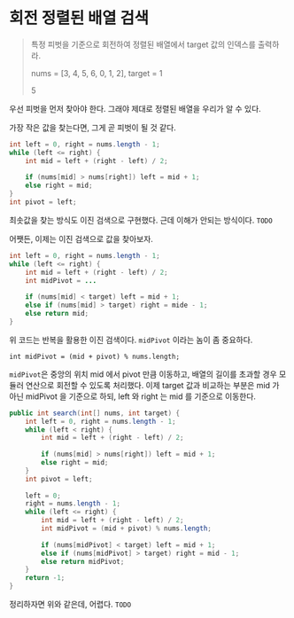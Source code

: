 # 회전 정렬된 배열 검색
> 특정 피벗을 기준으로 회전하여 정렬된 배열에서 target 값의 인덱스를 출력하라.
> 
> nums = [3, 4, 5, 6, 0, 1, 2], target = 1
> 
> 5

우선 피벗을 먼저 찾아야 한다.
그래야 제대로 정렬된 배열을 우리가 알 수 있다.

가장 작은 값을 찾는다면, 그게 곧 피벗이 될 것 같다.

```java
int left = 0, right = nums.length - 1;
while (left <= right) {
    int mid = left + (right - left) / 2;
    
    if (nums[mid] > nums[right]) left = mid + 1;
    else right = mid;
}
int pivot = left;
```
최솟값을 찾는 방식도 이진 검색으로 구현했다. 근데 이해가 안되는 방식이다. `TODO`

어쨋든, 이제는 이진 검색으로 값을 찾아보자.

```java
int left = 0, right = nums.length - 1;
while (left <= right) {
    int mid = left + (right - left) / 2;
    int midPivot = ...
        
    if (nums[mid] < target) left = mid + 1;
    else if (nums[mid] > target) right = mide - 1;
    else return mid;
}
```

위 코드는 반복을 활용한 이진 검색이다.
`midPivot` 이라는 놈이 좀 중요하다.

`int midPivot = (mid + pivot) % nums.length;`

`midPivot`은 중앙의 위치 mid 에서 pivot 만큼 이동하고, 배열의 길이를 초과할 경우 모듈러 연산으로 회전할 수 있도록 처리했다.
이제 target 값과 비교하는 부분은 mid 가 아닌 midPivot 을 기준으로 하되, left 와 right 는 mid 를 기준으로 이동한다.

```java
public int search(int[] nums, int target) {
    int left = 0, right = nums.length - 1;
    while (left < right) {
        int mid = left + (right - left) / 2;
        
        if (nums[mid] > nums[right]) left = mid + 1;
        else right = mid;
    }
    int pivot = left;
    
    left = 0;
    right = nums.length - 1;
    while (left <= right) {
        int mid = left + (right - left) / 2;
        int midPivot = (mid + pivot) % nums.length;
        
        if (nums[midPivot] < target) left = mid + 1;
        else if (nums[midPivot] > target) right = mid - 1;
        else return midPivot;
    }
    return -1;
}
```
정리하자면 위와 같은데, 어렵다. `TODO`

